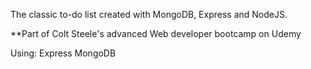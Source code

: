 The classic to-do list created with MongoDB, Express and NodeJS. 

**Part of Colt Steele's advanced Web developer bootcamp on Udemy

Using: 
Express
MongoDB
